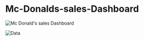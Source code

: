 # Mc-Donalds-sales-Dashboard

![Mc Donald's sales Dashboard](https://github.com/user-attachments/assets/18403a50-6d87-460c-8fb7-f85f9ada7ecd)



![Data](https://github.com/user-attachments/assets/bada37dc-343e-45ef-ada8-b287fd35f987)
